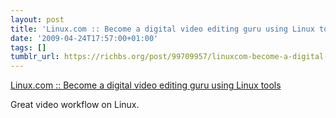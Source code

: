 ```yaml
---
layout: post
title: 'Linux.com :: Become a digital video editing guru using Linux tools'
date: '2009-04-24T17:57:00+01:00'
tags: []
tumblr_url: https://richbs.org/post/99709957/linuxcom-become-a-digital-video-editing-guru
---
```

[Linux.com :: Become a digital video editing guru using Linux tools](http://www.linux.com/feature/60624)  

Great video workflow on Linux.


